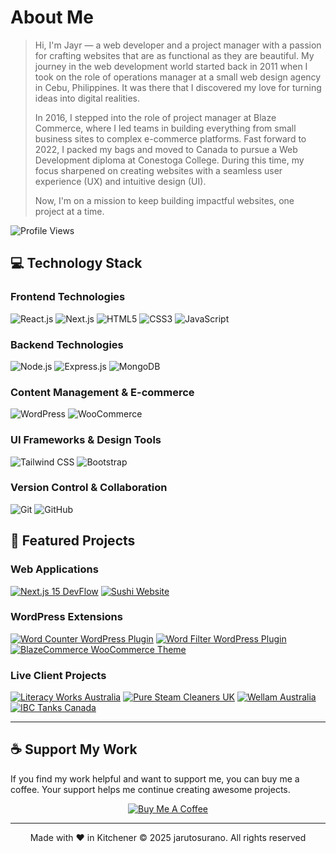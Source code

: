 # About Me

> Hi, I'm Jayr — a web developer and a project manager with a passion for crafting websites that are as functional as they
> are beautiful. My journey in the web development world started back in 2011 when I took on the role of operations manager
> at a small web design agency in Cebu, Philippines. It was there that I discovered my love for turning ideas into digital
> realities.
>
> In 2016, I stepped into the role of project manager at Blaze Commerce, where I led teams in building everything from
> small business sites to complex e-commerce platforms. Fast forward to 2022, I packed my bags and moved to Canada to
> pursue a Web Development diploma at Conestoga College. During this time, my focus sharpened on creating websites with a
> seamless user experience (UX) and intuitive design (UI).
>
> Now, I'm on a mission to keep building impactful websites, one project at a time.

![Profile Views](https://komarev.com/ghpvc/?username=jarutosurano&style=flat-square&color=blue)

## 💻 Technology Stack

### Frontend Technologies
![React.js](https://img.shields.io/badge/React-20232A?style=for-the-badge&logo=react&logoColor=61DAFB)
![Next.js](https://img.shields.io/badge/Next.js-000000?style=for-the-badge&logo=next.js&logoColor=white)
![HTML5](https://img.shields.io/badge/HTML5-E34F26?style=for-the-badge&logo=html5&logoColor=white)
![CSS3](https://img.shields.io/badge/CSS3-1572B6?style=for-the-badge&logo=css3&logoColor=white)
![JavaScript](https://img.shields.io/badge/JavaScript-F7DF1E?style=for-the-badge&logo=javascript&logoColor=black)

### Backend Technologies
![Node.js](https://img.shields.io/badge/Node.js-339933?style=for-the-badge&logo=nodedotjs&logoColor=white)
![Express.js](https://img.shields.io/badge/Express.js-000000?style=for-the-badge&logo=express&logoColor=white)
![MongoDB](https://img.shields.io/badge/MongoDB-4EA94B?style=for-the-badge&logo=mongodb&logoColor=white)

### Content Management & E-commerce
![WordPress](https://img.shields.io/badge/WordPress-21759B?style=for-the-badge&logo=wordpress&logoColor=white)
![WooCommerce](https://img.shields.io/badge/WooCommerce-96588A?style=for-the-badge&logo=woocommerce&logoColor=white)

### UI Frameworks & Design Tools
![Tailwind CSS](https://img.shields.io/badge/Tailwind_CSS-38B2AC?style=for-the-badge&logo=tailwind-css&logoColor=white)
![Bootstrap](https://img.shields.io/badge/Bootstrap-563D7C?style=for-the-badge&logo=bootstrap&logoColor=white)

### Version Control & Collaboration
![Git](https://img.shields.io/badge/Git-F05032?style=for-the-badge&logo=git&logoColor=white)
![GitHub](https://img.shields.io/badge/GitHub-181717?style=for-the-badge&logo=github&logoColor=white)

## 🚀 Featured Projects

### Web Applications
[![Next.js 15 DevFlow](https://img.shields.io/badge/Next.js_15_DevFlow-000000?style=for-the-badge&logo=next.js&logoColor=white)](https://github.com/jarutosurano/nextjs15devflow)
[![Sushi Website](https://img.shields.io/badge/Sushi_Website-E34F26?style=for-the-badge&logo=html5&logoColor=white)](https://github.com/jarutosurano/sushi)

### WordPress Extensions
[![Word Counter WordPress Plugin](https://img.shields.io/badge/Word_Counter_Plugin-21759B?style=for-the-badge&logo=wordpress&logoColor=white)](https://github.com/jarutosurano/wpplugin-word-counter)
[![Word Filter WordPress Plugin](https://img.shields.io/badge/Word_Filter_Plugin-21759B?style=for-the-badge&logo=wordpress&logoColor=white)](https://github.com/jarutosurano/wpplugin-word-filter)
[![BlazeCommerce WooCommerce Theme](https://img.shields.io/badge/BlazeCommerce_Theme-96588A?style=for-the-badge&logo=woocommerce&logoColor=white)](https://github.com/jarutosurano/blazecommerce-child-theme)

### Live Client Projects
[![Literacy Works Australia](https://img.shields.io/badge/Literacy_Works_Australia-4CAF50?style=for-the-badge&logo=wordpress&logoColor=white)](https://literacyworks.com.au/)
[![Pure Steam Cleaners UK](https://img.shields.io/badge/Pure_Steam_Cleaners_UK-1E88E5?style=for-the-badge&logo=wordpress&logoColor=white)](https://puresteamcleaners.uk/)
[![Wellam Australia](https://img.shields.io/badge/Wellam_Australia-FFC107?style=for-the-badge&logo=wordpress&logoColor=white)](https://www.wellam.com.au/)
[![IBC Tanks Canada](https://img.shields.io/badge/IBC_Tanks_Canada-D32F2F?style=for-the-badge&logo=wordpress&logoColor=white)](https://ibctanks.ca/)

---

## ☕ Support My Work

If you find my work helpful and want to support me, you can buy me a coffee. Your support helps me continue creating awesome projects.

<p align="center">
  <a href="https://www.buymeacoffee.com/jarutosurano">
    <img src="https://img.shields.io/badge/Buy_Me_A_Coffee-FFDD00?style=for-the-badge&logo=buy-me-a-coffee&logoColor=black" alt="Buy Me A Coffee"/>
  </a>
</p>

---

<p align="center">Made with ❤️ in Kitchener © 2025 jarutosurano. All rights reserved</p>
